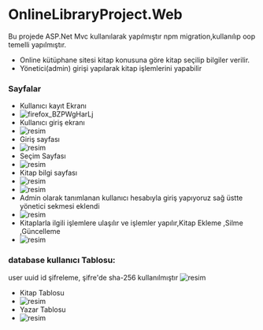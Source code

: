 # OnlineLibraryProject.Web
Bu projede ASP.Net Mvc kullanılarak yapılmıştır npm migration,kullanılıp oop temelli yapılmıştır.
- Online kütüphane sitesi kitap konusuna göre kitap seçilip bilgiler verilir.
- Yönetici(admin) girişi yapılarak kitap işlemlerini yapabilir 

### Sayfalar
- Kullanıcı kayıt Ekranı
- ![firefox_BZPWgHarLj](https://user-images.githubusercontent.com/74324563/234369034-5e654ea8-ae2e-4455-9285-505a5ddff625.png)
- Kullanıcı giriş ekranı
- ![resim](https://user-images.githubusercontent.com/74324563/234369261-adeabe3b-b01c-4a24-9608-af506d22638a.png)
- Giriş sayfası
- ![resim](https://user-images.githubusercontent.com/74324563/234369373-081795a3-eeed-4775-8f82-f4916bf5ae89.png)
- Seçim Sayfası
- ![resim](https://user-images.githubusercontent.com/74324563/234369503-dbe82b62-ab7c-4622-94e5-795a1ee46714.png)
- Kitap bilgi sayfası
- ![resim](https://user-images.githubusercontent.com/74324563/234369622-da93ca72-5c70-4dda-8b46-314ca330e2af.png)
- ![resim](https://user-images.githubusercontent.com/74324563/234370212-b4c330d3-f013-400b-8683-23908a80ade7.png)
- Admin olarak tanımlanan kullanıcı hesabıyla giriş yapıyoruz sağ üstte yönetici sekmesi eklendi
- ![resim](https://user-images.githubusercontent.com/74324563/234370732-9bc7d446-94ac-438c-8125-9b72a458c60f.png)
- Kitaplarla ilgili işlemlere ulaşılır ve işlemler yapılır,Kitap Ekleme ,Silme ,Güncelleme
- ![resim](https://user-images.githubusercontent.com/74324563/234374232-88481ebb-fab0-438c-a439-63dce7cd27b0.png)
### database kullanıcı Tablosu: 
user uuid id şifreleme, şifre'de sha-256 kullanılmıştır
![resim](https://user-images.githubusercontent.com/74324563/234375337-f421930c-569e-4602-9efa-4b0dc8639d3d.png)
- Kitap Tablosu
- ![resim](https://user-images.githubusercontent.com/74324563/234375796-b31e14a7-1212-412c-821c-807718f16323.png)
- Yazar Tablosu
- ![resim](https://user-images.githubusercontent.com/74324563/234375904-f1ba7db0-3ea8-4e1d-87e4-781d460ddd0f.png)
